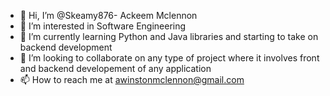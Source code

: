 - 👋 Hi, I’m @Skeamy876- Ackeem Mclennon
- 👀 I’m interested in Software Engineering
- 🌱 I’m currently learning Python and Java libraries and starting to take on backend development
- 💞️ I’m looking to collaborate on any type of project where it involves front and backend developement of any application
- 📫 How to reach me at awinstonmclennon@gmail.com

<!---
Skeamy876/Skeamy876 is a ✨ special ✨ repository because its `README.md` (this file) appears on your GitHub profile.
You can click the Preview link to take a look at your changes.
--->
